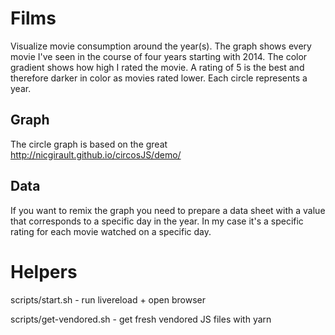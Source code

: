 # Films

Visualize movie consumption around the year(s). The graph shows every movie I've seen in the course of four years starting with 2014. The color gradient shows how high I rated the movie. A rating of 5 is the best and therefore darker in color as movies rated lower.
Each circle represents a year.

## Graph

The circle graph is based on the great http://nicgirault.github.io/circosJS/demo/

## Data
If you want to remix the graph you need to prepare a data sheet with a value that corresponds to a specific day in the year.
In my case it's a specific rating for each movie watched on a specific day.



# Helpers

scripts/start.sh - run livereload + open browser

scripts/get-vendored.sh - get fresh vendored JS files with yarn

